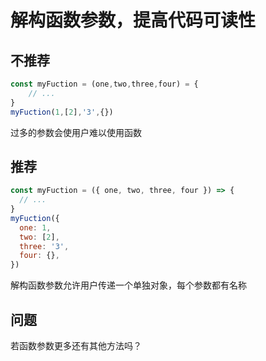 # 解构函数参数，提高代码可读性

## 不推荐

```js
const myFuction = (one,two,three,four) = {
    // ...
}
myFuction(1,[2],'3',{})
```

过多的参数会使用户难以使用函数

## 推荐

```js
const myFuction = ({ one, two, three, four }) => {
  // ...
}
myFuction({
  one: 1,
  two: [2],
  three: '3',
  four: {},
})
```

解构函数参数允许用户传递一个单独对象，每个参数都有名称

## 问题

若函数参数更多还有其他方法吗？
